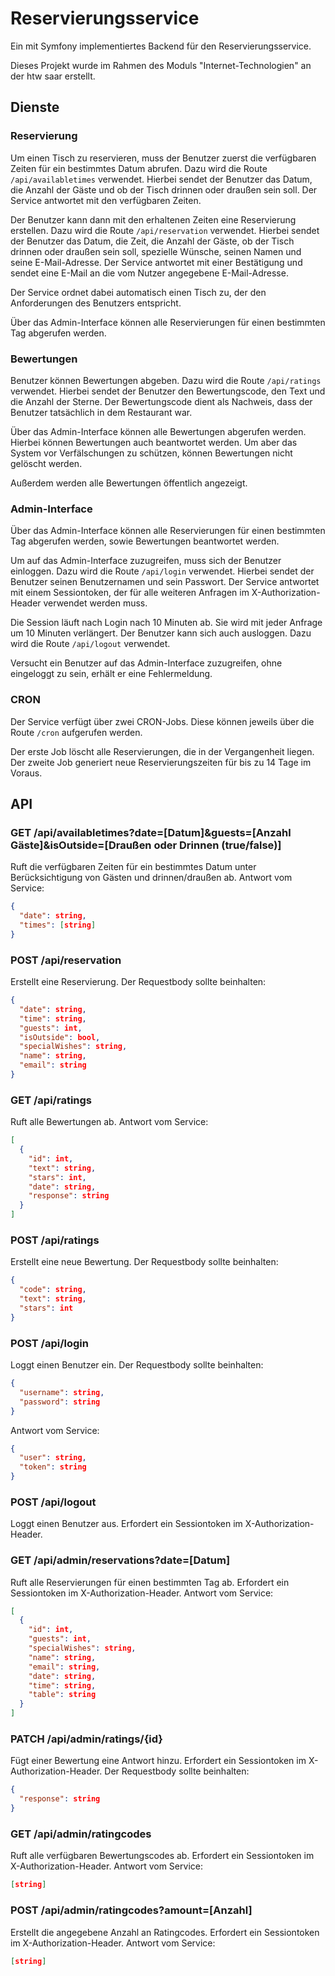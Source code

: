 # Reservierungsservice

Ein mit Symfony implementiertes Backend für den Reservierungsservice.

Dieses Projekt wurde im Rahmen des Moduls "Internet-Technologien" an der htw saar erstellt.

## Dienste

### Reservierung
Um einen Tisch zu reservieren, muss der Benutzer zuerst die verfügbaren Zeiten für ein bestimmtes Datum abrufen.
Dazu wird die Route `/api/availabletimes` verwendet. Hierbei sendet der Benutzer das Datum, die Anzahl der Gäste und ob der Tisch drinnen oder draußen sein soll.
Der Service antwortet mit den verfügbaren Zeiten.

Der Benutzer kann dann mit den erhaltenen Zeiten eine Reservierung erstellen. Dazu wird die Route `/api/reservation` verwendet. Hierbei sendet der Benutzer das Datum, die Zeit, die Anzahl der Gäste, ob der Tisch drinnen oder draußen sein soll, spezielle Wünsche, seinen Namen und seine E-Mail-Adresse.
Der Service antwortet mit einer Bestätigung und sendet eine E-Mail an die vom Nutzer angegebene E-Mail-Adresse.

Der Service ordnet dabei automatisch einen Tisch zu, der den Anforderungen des Benutzers entspricht.

Über das Admin-Interface können alle Reservierungen für einen bestimmten Tag abgerufen werden.

### Bewertungen
Benutzer können Bewertungen abgeben. Dazu wird die Route `/api/ratings` verwendet. Hierbei sendet der Benutzer den Bewertungscode, den Text und die Anzahl der Sterne.
Der Bewertungscode dient als Nachweis, dass der Benutzer tatsächlich in dem Restaurant war.

Über das Admin-Interface können alle Bewertungen abgerufen werden. Hierbei können Bewertungen auch beantwortet werden.
Um aber das System vor Verfälschungen zu schützen, können Bewertungen nicht gelöscht werden.

Außerdem werden alle Bewertungen öffentlich angezeigt.

### Admin-Interface
Über das Admin-Interface können alle Reservierungen für einen bestimmten Tag abgerufen werden, sowie Bewertungen beantwortet werden.

Um auf das Admin-Interface zuzugreifen, muss sich der Benutzer einloggen. Dazu wird die Route `/api/login` verwendet. Hierbei sendet der Benutzer seinen Benutzernamen und sein Passwort.
Der Service antwortet mit einem Sessiontoken, der für alle weiteren Anfragen im X-Authorization-Header verwendet werden muss.

Die Session läuft nach Login nach 10 Minuten ab. Sie wird mit jeder Anfrage um 10 Minuten verlängert.
Der Benutzer kann sich auch ausloggen. Dazu wird die Route `/api/logout` verwendet.

Versucht ein Benutzer auf das Admin-Interface zuzugreifen, ohne eingeloggt zu sein, erhält er eine Fehlermeldung.

### CRON
Der Service verfügt über zwei CRON-Jobs. Diese können jeweils über die Route `/cron` aufgerufen werden.

Der erste Job löscht alle Reservierungen, die in der Vergangenheit liegen. Der zweite Job generiert neue Reservierungszeiten für bis zu 14 Tage im Voraus.

## API

### GET /api/availabletimes?date=[Datum]&guests=[Anzahl Gäste]&isOutside=[Draußen oder Drinnen (true/false)]
Ruft die verfügbaren Zeiten für ein bestimmtes Datum unter Berücksichtigung von Gästen und drinnen/draußen ab.
Antwort vom Service:
```json
{
  "date": string,
  "times": [string]
}
```

### POST /api/reservation
Erstellt eine Reservierung.
Der Requestbody sollte beinhalten:
```json
{
  "date": string,
  "time": string,
  "guests": int,
  "isOutside": bool,
  "specialWishes": string,
  "name": string,
  "email": string
}
```

### GET /api/ratings
Ruft alle Bewertungen ab.
Antwort vom Service:
```json
[
  {
    "id": int,
    "text": string,
    "stars": int,
    "date": string,
    "response": string
  }
]
```

### POST /api/ratings
Erstellt eine neue Bewertung.
Der Requestbody sollte beinhalten:
```json
{
  "code": string,
  "text": string,
  "stars": int
}
```

### POST /api/login
Loggt einen Benutzer ein.
Der Requestbody sollte beinhalten:
```json
{
  "username": string,
  "password": string
}
```
Antwort vom Service:
```json
{
  "user": string,
  "token": string
}
```

### POST /api/logout
Loggt einen Benutzer aus.
Erfordert ein Sessiontoken im X-Authorization-Header.

### GET /api/admin/reservations?date=[Datum]
Ruft alle Reservierungen für einen bestimmten Tag ab.
Erfordert ein Sessiontoken im X-Authorization-Header.
Antwort vom Service:
```json
[
  {
    "id": int,
    "guests": int,
    "specialWishes": string,
    "name": string,
    "email": string,
    "date": string,
    "time": string,
    "table": string
  }
]
```

### PATCH /api/admin/ratings/{id}
Fügt einer Bewertung eine Antwort hinzu.
Erfordert ein Sessiontoken im X-Authorization-Header.
Der Requestbody sollte beinhalten:
```json
{
  "response": string
}
```

### GET /api/admin/ratingcodes
Ruft alle verfügbaren Bewertungscodes ab.
Erfordert ein Sessiontoken im X-Authorization-Header.
Antwort vom Service:
```json
[string]
```

### POST /api/admin/ratingcodes?amount=[Anzahl]
Erstellt die angegebene Anzahl an Ratingcodes.
Erfordert ein Sessiontoken im X-Authorization-Header.
Antwort vom Service:
```json
[string]
```